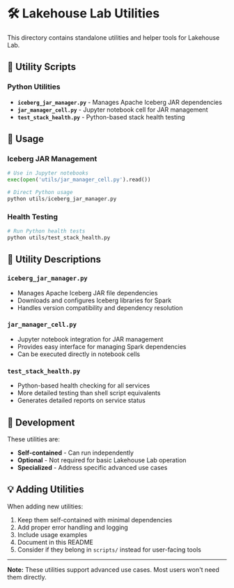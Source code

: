 # 🛠️ Lakehouse Lab Utilities

This directory contains standalone utilities and helper tools for Lakehouse Lab.

## 📁 Utility Scripts

### Python Utilities
- **`iceberg_jar_manager.py`** - Manages Apache Iceberg JAR dependencies
- **`jar_manager_cell.py`** - Jupyter notebook cell for JAR management  
- **`test_stack_health.py`** - Python-based stack health testing

## 🎯 Usage

### Iceberg JAR Management
```python
# Use in Jupyter notebooks
exec(open('utils/jar_manager_cell.py').read())

# Direct Python usage
python utils/iceberg_jar_manager.py
```

### Health Testing
```bash
# Run Python health tests
python utils/test_stack_health.py
```

## 📝 Utility Descriptions

### `iceberg_jar_manager.py`
- Manages Apache Iceberg JAR file dependencies
- Downloads and configures Iceberg libraries for Spark
- Handles version compatibility and dependency resolution

### `jar_manager_cell.py` 
- Jupyter notebook integration for JAR management
- Provides easy interface for managing Spark dependencies
- Can be executed directly in notebook cells

### `test_stack_health.py`
- Python-based health checking for all services
- More detailed testing than shell script equivalents
- Generates detailed reports on service status

## 🔧 Development

These utilities are:
- **Self-contained** - Can run independently
- **Optional** - Not required for basic Lakehouse Lab operation
- **Specialized** - Address specific advanced use cases

## 💡 Adding Utilities

When adding new utilities:
1. Keep them self-contained with minimal dependencies
2. Add proper error handling and logging
3. Include usage examples
4. Document in this README
5. Consider if they belong in `scripts/` instead for user-facing tools

---

**Note:** These utilities support advanced use cases. Most users won't need them directly.